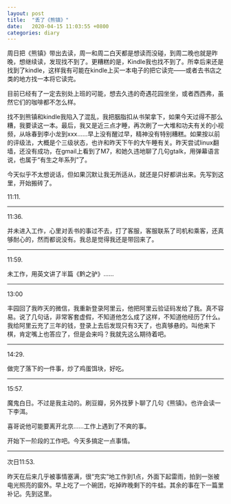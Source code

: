 ```yaml
---
layout: post
title:  "丢了《熊镇》"
date:   2020-04-15 11:03:55 +0800
categories: diary
---
```


周日把《熊镇》带出去读，周一和周二白天都是想读而没碰，到周二晚也就是昨晚，想继续读，发现找不到了。更糟糕的是，Kindle我也找不到了。所幸后来还是找到了kindle，这样我有可能在kindle上买一本电子的把它读完——或者去书店之类的地方找一本将它读完。

目前已经有了一定去别处上班的可能，想去久违的奇遇花园坐坐，或者西西弗，虽然它们的咖啡都不怎么样。

找不到熊镇和kindle我陷入了混乱，我把胭脂扣从书架拿下，如果今天过得不那么糟，我要读这一本。最后，我又是近三点才睡，再次刷了一大堆和功夫有关的小视频，从咏春到李小龙到xxx……早上没有醒过早，精神没有特别糟糕。如果按以前的评级法，大概是个三级状态，也许和昨天下午的大午睡有关。昨天尝试linux翻墙，还没有成功，在gmail上看到了M7，和她久违地聊了几句gtalk，用弹幕语言说，也属于“有生之年系列”了。

今天似乎不太想说话，但如果沉默让我无所适从，就还是只好都讲出来。先写到这里，开始搬砖了。

11:11.

----

11:36.

并未进入工作，心里对丢书的事过不去，打了客服，客服联系了司机和乘客，还真够耐心的，然而都说没有。我总是觉得我还是带回来了。

----

11:59.

未工作，用英文讲了半篇《黔之驴》……

----

13:00

丰园回了我昨天的微信，我重新登录阿里云，他把阿里云验证码发给了我。真不容易。说了几句话，非常客套虚假，不知道他怎么成了这样，不知道他经历了什么。我给阿里云充了三年的钱，登录上去后发现只有3天了，也真够悬的。叫他来下棋，肯定嘴上也答应了，但是会来吗？我就先这么期待着吧。

----

14:29.

做完了落下的一件事，炒了鸡蛋饵块，好吃。

----

15:57.

魔鬼白日。不过是我主动的。刷豆瓣，另外找萝卜聊了几句《熊镇》。也许会读一下李洱。

喜哥说他可能要离开北京……工作上遇到了不爽的事。

开始下一阶段的工作吧。今天多搞定一点事情。

----

次日11:53.

昨天在后来几乎被事情塞满，很“充实”地工作到1点，外面下起雷雨，拍到一张被电光照亮的窗外。早上吃了一个碗团，吃掉昨晚剩下的牛蛙。其余的事在下一篇里补记。先到这里。
